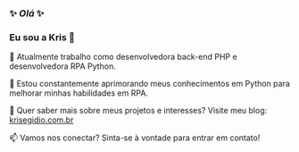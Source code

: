 ### ✨ _Olá_ ✨ 

### Eu sou a Kris 👋

🔭 Atualmente trabalho como desenvolvedora back-end PHP e desenvolvedora RPA Python.

🌱 Estou constantemente aprimorando meus conhecimentos em Python para melhorar minhas habilidades em RPA.

💬 Quer saber mais sobre meus projetos e interesses? Visite meu blog: [krisegidio.com.br](https://krisegidio.com.br)

📫 Vamos nos conectar? Sinta-se à vontade para entrar em contato!
